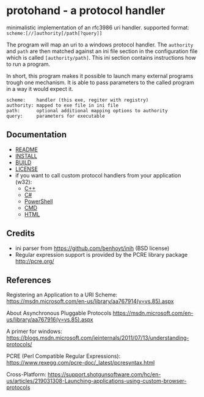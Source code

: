 # protohand - a protocol handler

minimalistic implementation of an rfc3986 uri handler. supported format:
`scheme:[//]authority[/path[?query]]`

The program will map an uri to a windows protocol handler. The `authority` and 
`path` are then matched against an ini file section in the configuration file 
which is called `[authority/path]`. This ini section contains instructions how 
to run a program.

In short, this program makes it possible to launch many external programs 
trough one mechanism. It is able to pass parameters to the called program in a 
way it would expect it.

	scheme:    handler (this exe, regiter with registry)
	authority: mapped to exe file in ini file
	path:      optional additional mapping options to authority
	query:     parameters for executable

## Documentation

- [README](doc/README.txt)
- [INSTALL](doc/INSTALL.txt)
- [BUILD](doc/BUILD.txt)
- [LICENSE](doc/LICENSE.txt)
- if you want to call custom protocol handlers from your application (w32):
  - [C++](doc/integration/cplusplus.cpp)
  - [C#](doc/integration/csharp.cs)
  - [PowerShell](doc/integration/powershell.ps1)
  - [CMD](doc/integration/batch.cmd)
  - [HTML](doc/integration/html.html)

## Credits

- ini parser from https://github.com/benhoyt/inih (BSD license)
- Regular expression support is provided by the PCRE library package http://pcre.org/


## References

Registering an Application to a URI Scheme:
https://msdn.microsoft.com/en-us/library/aa767914(v=vs.85).aspx

About Asynchronous Pluggable Protocols
https://msdn.microsoft.com/en-us/library/aa767916(v=vs.85).aspx

A primer for windows:
https://blogs.msdn.microsoft.com/ieinternals/2011/07/13/understanding-protocols/

PCRE (Perl Compatible Regular Expressions):
https://www.rexegg.com/pcre-doc/_latest/pcresyntax.html

Cross-Platform: https://support.shotgunsoftware.com/hc/en-us/articles/219031308-Launching-applications-using-custom-browser-protocols